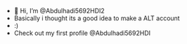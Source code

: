 - 👋 Hi, I’m @Abdulhadi5692HDI2
- Basically i thought its a good idea to make a ALT account
- :)
- Check out my first profile @Abdulhadi5692HDI
